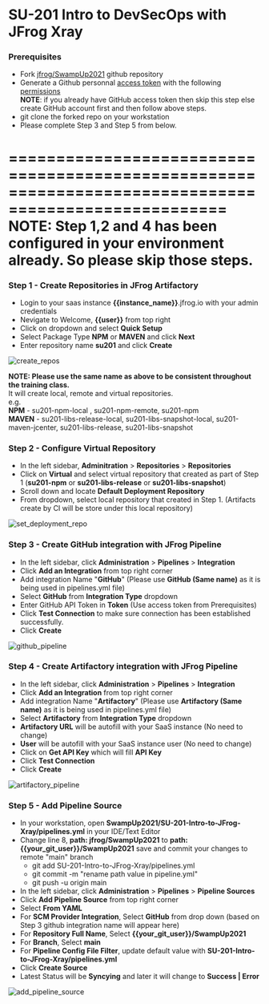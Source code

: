 # SU-201 Intro to DevSecOps with JFrog Xray

### Prerequisites 

- Fork [jfrog/SwampUp2021](https://github.com/jfrog/SwampUp2021) github repository
- Generate a Github personnal [access token](https://docs.github.com/en/github/authenticating-to-github/keeping-your-account-and-data-secure/creating-a-personal-access-token) with the following [permissions](https://www.jfrog.com/confluence/display/JFROG/GitHub+Integration) <br/>
**NOTE**: if you already have GitHub access token then skip this step else create GitHub account first and then follow above steps.
- git clone the forked repo on your workstation
- Please complete Step 3 and Step 5 from below.

=====================================================================================================
**NOTE: Step 1,2 and 4 has been configured in your environment already. So please skip those steps.**
=====================================================================================================


### Step 1 - Create Repositories in JFrog Artifactory

- Login to your saas instance **{{instance_name}}**.jfrog.io with  your admin credentials
- Nevigate to Welcome, **{{user}}** from top right
- Click on dropdown and select **Quick Setup**
- Select Package Type **NPM** or **MAVEN** and click **Next**
- Enter repository name **su201** and click **Create**

![create_repos](https://user-images.githubusercontent.com/7561138/117177841-4f254e80-ad86-11eb-8184-20ffbe5c7af9.gif)

**NOTE: Please use the same name as above to be consistent throughout the training class.** <br/> 
It will create local, remote and virtual repositories.<br/> 
e.g. <br/> 
**NPM** - su201-npm-local , su201-npm-remote, su201-npm <br/> 
**MAVEN** - su201-libs-release-local, su201-libs-snapshot-local, su201-maven-jcenter, su201-libs-release, su201-libs-snapshot<br/> 


### Step 2 - Configure Virtual Repository

- In the left sidebar, **Adminitration** > **Repositories** > **Repositories**
- Click on **Virtual** and select virtual repository that created as part of Step 1 (**su201-npm** or **su201-libs-release** or **su201-libs-snapshot**)
- Scroll down and locate **Default Deployment Repository**
- From dropdown, select local repository that created in Step 1. (Artifacts create by CI will be store under this local repository)

![set_deployment_repo](https://user-images.githubusercontent.com/7561138/117177860-53516c00-ad86-11eb-905f-31128c8e164d.gif)


### Step 3 - Create GitHub integration with JFrog Pipeline

- In the left sidebar, click **Administration** > **Pipelines** > **Integration**
- Click **Add an Integration** from top right corner
- Add integration Name "**GitHub**" (Please use **GitHub (Same name)** as it is being used in pipelines.yml file)
- Select **GitHub** from **Integration Type** dropdown
- Enter GitHub API Token in **Token** (Use access token from Prerequisites)
- Click **Test Connection** to make sure connection has been established successfully. 
- Click **Create**

![github_pipeline](https://user-images.githubusercontent.com/7561138/117182982-dd500380-ad8b-11eb-919d-9b051158bd1a.gif)

### Step 4 - Create Artifactory integration with JFrog Pipeline

- In the left sidebar, click **Administration** > **Pipelines** > **Integration**
- Click **Add an Integration** from top right corner
- Add integration Name "**Artifactory**" (Please use **Artifactory (Same name)** as it is being used in pipelines.yml file)
- Select **Artifactory** from **Integration Type** dropdown
- **Artifactory URL** will be autofill with your SaaS instance (No need to change)
- **User** will be autofill with your SaaS instance user (No need to change)
- Click on **Get API Key** which will fill **API Key** 
- Click **Test Connection** 
- Click **Create**

![artifactory_pipeline](https://user-images.githubusercontent.com/7561138/117183054-f658b480-ad8b-11eb-9e9a-c07e3a415cbd.gif)

### Step 5 - Add Pipeline Source

- In your workstation, open **SwampUp2021/SU-201-Intro-to-JFrog-Xray/pipelines.yml** in your IDE/Text Editor
- Change line 8, **path: jfrog/SwampUp2021** to **path: {{your_git_user}}/SwampUp2021** save and commit your changes to remote "main" branch
  - git add SU-201-Intro-to-JFrog-Xray/pipelines.yml
  - git commit -m "rename path value in pipeline.yml"
  - git push -u origin main
- In the left sidebar, click **Administration** > **Pipelines** > **Pipeline Sources**
- Click **Add Pipeline Source** from top right corner
- Select **From YAML** 
- For **SCM Provider Integration**, Select **GitHub** from drop down  (based on Step 3 github integration name will appear here)
- For **Repository Full Name**, Select **{{your_git_user}}/SwampUp2021** 
- For **Branch**, Select **main**  
- For **Pipeline Config File Filter**, update default value with **SU-201-Intro-to-JFrog-Xray/pipelines.yml**
- Click **Create Source**
- Latest Status will be **Syncying** and later it will change to **Success | Error**  

![add_pipeline_source](https://user-images.githubusercontent.com/7561138/117591177-094eea00-b0e8-11eb-9c50-7b3266dc30c6.gif)
